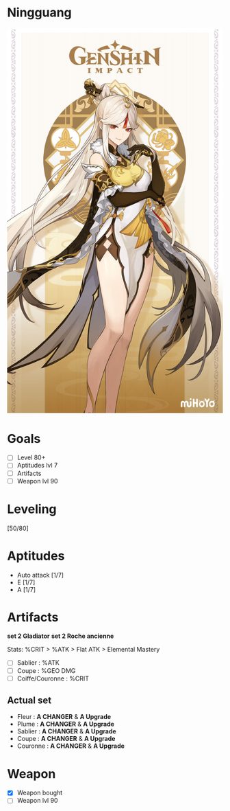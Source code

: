 # Ningguang

![Ningguang picture](Pictures/Ningguang_picture.jpg)

# Goals

- [ ] Level 80+  
- [ ] Aptitudes lvl 7  
- [ ] Artifacts  
- [ ] Weapon lvl 90

# Leveling

[50/80]

# Aptitudes

* Auto attack [1/7]
* E [1/7]
* A [1/7]


# Artifacts

**set 2 Gladiator**
**set 2 Roche ancienne**

Stats: %CRIT > %ATK > Flat ATK > Elemental Mastery

- [ ] Sablier : %ATK
- [ ] Coupe : %GEO DMG
- [ ] Coiffe/Couronne : %CRIT

## Actual set

* Fleur :   **A CHANGER** & **A Upgrade**
* Plume : **A CHANGER** & **A Upgrade**
* Sablier : **A CHANGER** & **A Upgrade**
* Coupe : **A CHANGER** & **A Upgrade**
* Couronne :  **A CHANGER** & **A Upgrade**

# Weapon

- [x] Weapon bought
- [ ] Weapon lvl 90
